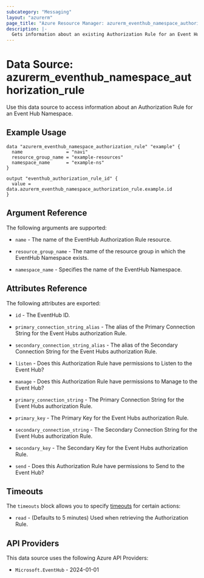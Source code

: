 ```yaml
---
subcategory: "Messaging"
layout: "azurerm"
page_title: "Azure Resource Manager: azurerm_eventhub_namespace_authorization_rule"
description: |-
  Gets information about an existing Authorization Rule for an Event Hub Namespace.
---
```


# Data Source: azurerm_eventhub_namespace_authorization_rule

Use this data source to access information about an Authorization Rule for an Event Hub Namespace.

## Example Usage

```hcl
data "azurerm_eventhub_namespace_authorization_rule" "example" {
  name                = "navi"
  resource_group_name = "example-resources"
  namespace_name      = "example-ns"
}

output "eventhub_authorization_rule_id" {
  value = data.azurerm_eventhub_namespace_authorization_rule.example.id
}
```

## Argument Reference

The following arguments are supported:

* `name` - The name of the EventHub Authorization Rule resource.

* `resource_group_name` - The name of the resource group in which the EventHub Namespace exists.

* `namespace_name` - Specifies the name of the EventHub Namespace.

## Attributes Reference

The following attributes are exported:

* `id` - The EventHub ID.

* `primary_connection_string_alias` - The alias of the Primary Connection String for the Event Hubs authorization Rule.

* `secondary_connection_string_alias` - The alias of the Secondary Connection String for the Event Hubs authorization Rule.

* `listen` - Does this Authorization Rule have permissions to Listen to the Event Hub?

* `manage` - Does this Authorization Rule have permissions to Manage to the Event Hub?

* `primary_connection_string` - The Primary Connection String for the Event Hubs authorization Rule.

* `primary_key` - The Primary Key for the Event Hubs authorization Rule.

* `secondary_connection_string` - The Secondary Connection String for the Event Hubs authorization Rule.

* `secondary_key` - The Secondary Key for the Event Hubs authorization Rule.

* `send` - Does this Authorization Rule have permissions to Send to the Event Hub?

## Timeouts

The `timeouts` block allows you to specify [timeouts](https://www.terraform.io/language/resources/syntax#operation-timeouts) for certain actions:

* `read` - (Defaults to 5 minutes) Used when retrieving the Authorization Rule.

## API Providers
<!-- This section is generated, changes will be overwritten -->
This data source uses the following Azure API Providers:

* `Microsoft.EventHub` - 2024-01-01
